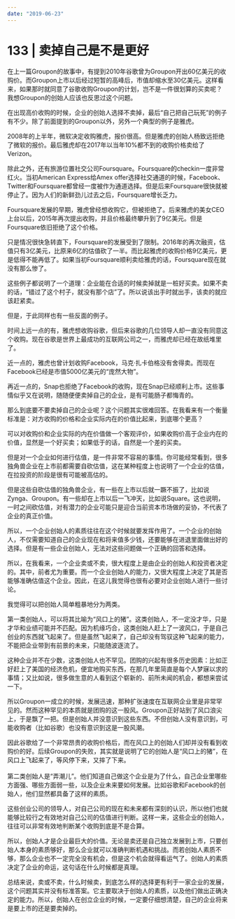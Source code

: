 ```yaml
---
date: "2019-06-23"
---  
```

      
# 133 | 卖掉自己是不是更好
在上一篇Groupon的故事中，有提到2010年谷歌曾为Groupon开出60亿美元的收购价。而Groupon上市以后经过短暂的高峰后，市值却缩水至30亿美元。这样看来，如果那时就同意了谷歌收购Groupon的计划，岂不是一件很划算的买卖呢？我想Groupon的创始人应该也反思过这个问题。

在出现高价收购的时候，企业的创始人选择不卖掉，最后“自己把自己玩死”的例子有不少。除了前面提到的Groupon以外，另外一个典型的例子是雅虎。

2008年的上半年，微软决定收购雅虎，报价很高。但是雅虎的创始人杨致远拒绝了微软的报价。最后雅虎却在2017年以当年10\%都不到的收购价格卖给了Verizon。

除此之外，还有旅游位置社交公司Foursquare。Foursquare的checkin一度非常红火。当初American Express给Amex offer选择社交通道的时候，Facebook、Twitter和Foursquare都曾经一度被作为通道选择。但是后来Foursquare很快就被停止了。因为人们的新鲜劲儿过去之后，Foursquare增长乏力。

Foursquare发展的早期，雅虎曾经想收购它，但被拒绝了。后来雅虎的美女CEO上台以后，2015年再次提出收购，并且价格最终攀升到了9亿美元。但是Foursquare依旧拒绝了这个价格。

<!-- [[[read_end]]] -->

只是情况很快急转直下，Foursquare的发展受到了限制。2016年的再次融资，估值只有3亿美元，比原来6亿的估值砍了一半。而比起雅虎的收购价格9亿美元，更是低得不能再低了。如果当初Foursquare顺利卖给雅虎的话，Foursquare现在就没有那么惨了。

这些例子都说明了一个道理：企业能在合适的时候卖掉就是一桩好买卖。如果不卖的话，“错过了这个村子，就没有那个店”了。所以说该出手时就出手，该卖的就应该赶紧卖。

但是，于此同样也有一些反面的例子。

时间上远一点的有，雅虎想收购谷歌，但后来谷歌的几位领导人却一直没有同意这个收购。现在谷歌是世界上最成功的互联网公司之一，而雅虎却已经在故纸堆里了。

近一点的，雅虎也曾计划收购Facebook，马克·扎卡伯格没有舍得卖。而现在Facebook已经是市值5000亿美元的“庞然大物”。

再近一点的，Snap也拒绝了Facebook的收购，现在Snap已经顺利上市。这些事情似乎又在说明，随随便便卖掉自己的企业，是有可能肠子都悔青的。

那么到底要不要卖掉自己的企业呢？这个问题其实很难回答。在我看来有一个衡量标准是：对方收购的价格和企业实际内在的价值比起来，到底哪个更高？

可以对收购价和企业实际的内在价值做一个客观评价，如果收购价高于企业内在的价值，显然是一个好买卖；如果低于的话，自然是一个差的买卖。

但是对一个企业如何进行估值，是一件非常不容易的事情。你可能经常看到，很多独角兽企业在上市前都需要自砍估值，这在某种程度上也说明了一个企业的估值，在拉投资的阶段是很有可能被高估的。

但是这些自砍估值的独角兽企业，有一些在上市以后就一蹶不振了，比如说Zynga、Groupon。有一些却在上市以后一飞冲天，比如说Square。这也说明，一时之间砍估值，对有潜力的企业可能只是迎合当前资本市场做的妥协，不代表了企业的真正价值。

所以，一个企业创始人的素质往往在这个时候就要发挥作用了。一个企业的创始人，不仅需要知道自己的企业现在和将来值多少钱，还要能够在进退里面做出好的选择。但是有一些企业创始人，无法对这些问题做一个正确的回答和选择。

所以，在我看来，一个企业卖或不卖，很大程度上是由企业的创始人和投资者决定的。其中，前者尤为重要。而一个企业创始人的能力，又很大程度上决定了其是否能够准确估值这个企业。因此，在这儿我觉得也很有必要对企业创始人进行一些讨论。

我觉得可以把创始人简单粗暴地分为两类。

第一类创始人，可以将其比喻为“风口上的猪”。这类创始人，不一定没才华，只是才华和业绩可能并不匹配。因为机缘巧合，这类创始人赶上了一波风口，于是自己创业的东西就飞起来了。但是虽然飞起来了，自己却没有驾驭这种飞起来的能力，不能把企业带到有前景的未来，只能随波逐流了。

这种企业并不在少数，这类创始人也不罕见。团购的兴起有很多历史因素：比如正好赶上了美国的经济危机，便宜地购买东西，在那几年里简直是每个人梦寐以求的事情；又比如说，很多做生意的人看到这个崭新的、前所未闻的机会，都想来尝试一下。

所以Groupon一成立的时候，发展迅速，那种扩张速度在互联网企业里是非常罕见的。然而这种罕见的本质就是团购的这一股风。Groupon正好站到了风口浪尖上，于是飘了一把。但是创始人并没意识到这些东西。不但创始人没有意识到，可能收购者（比如谷歌）也没有意识到这是一股风潮。

因此谷歌给了一个非常昂贵的收购价格后，而在风口上的创始人们却并没有看到收购价的好。后续Groupon的失败，其实就是说明了它的创始人是“风口上的猪”，在风口上飞起来了，等风停下来，又摔了下来。  
   
第二类创始人是“弄潮儿”。他们知道自己做这个企业是为了什么，自己企业里哪些方面强、哪些方面弱一些，以及企业未来要如何发展。比如谷歌和Facebook的创始人，他们显然都具备了这样的素质。

这些创业公司的领导人，对自己公司的现在和未来都有深刻的认识，所以他们也就能够比较行之有效地对自己公司的估值进行判断。这样一来，这些企业的创始人，往往可以非常有效地判断某个收购到底是不是合算。

所以，创始人才是企业最巨大的价值。无论是卖还是自己独立发展到上市，只要创始人本身的素质够好，那么企业就可以准确判断机遇和挑战。而若创始人素质不够，那么企业也不一定完全没有机会，但是这个机会就得看运气了。创始人的素质决定了企业的命运，这句话在什么时候都是真理。

总结来说，卖或不卖，什么时候卖，到底怎么样的选择更有利于一家企业的发展，这个问题其实并没有标准答案。它主要取决于创始人的素质，以及他们做出正确决定的能力。所以，创始人在创立企业的时候，一定要仔细想清楚，自己的企业将来是要上市的还是要卖掉的。